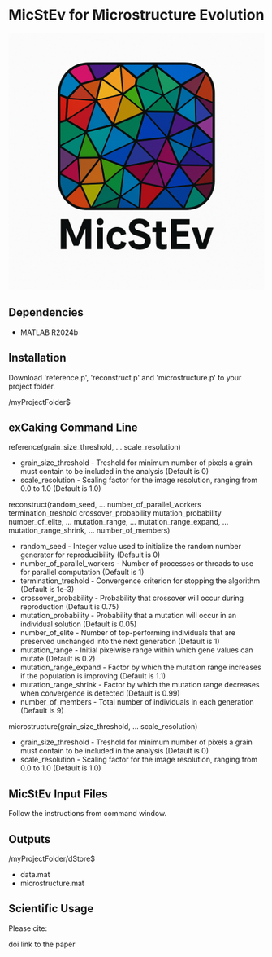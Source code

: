# MicStEv for Microstructure Evolution
![logo](https://raw.githubusercontent.com/fatihxuzun/MicStEv/main/MicStEv_logo.png)

## Dependencies
* MATLAB R2024b

## Installation
Download 'reference.p', 'reconstruct.p' and 'microstructure.p' to your project folder.

/myProjectFolder$

## exCaking Command Line
reference(grain_size_threshold, ...
          scale_resolution)

* grain_size_threshold - Treshold for minimum number of pixels a grain must contain to be included in the analysis (Default is 0)
* scale_resolution - Scaling factor for the image resolution, ranging from 0.0 to 1.0 (Default is 1.0)

reconstruct(random_seed, ...
            number_of_parallel_workers
            termination_treshold
            crossover_probability
            mutation_probability
            number_of_elite, ...
            mutation_range, ...
            mutation_range_expand, ...
            mutation_range_shrink, ...
            number_of_members)

* random_seed - Integer value used to initialize the random number generator for reproducibility (Default is 0)
* number_of_parallel_workers - Number of processes or threads to use for parallel computation (Default is 1)
* termination_treshold - Convergence criterion for stopping the algorithm (Default is 1e-3)
* crossover_probability - Probability that crossover will occur during reproduction (Default is 0.75)
* mutation_probability - Probability that a mutation will occur in an individual solution (Default is 0.05)
* number_of_elite - Number of top-performing individuals that are preserved unchanged into the next generation (Default is 1)
* mutation_range - Initial pixelwise range within which gene values can mutate (Default is 0.2)
* mutation_range_expand - Factor by which the mutation range increases if the population is improving (Default is 1.1)
* mutation_range_shrink - Factor by which the mutation range decreases when convergence is detected (Default is 0.99)
* number_of_members - Total number of individuals in each generation (Default is 9)

microstructure(grain_size_threshold, ...
               scale_resolution)

* grain_size_threshold - Treshold for minimum number of pixels a grain must contain to be included in the analysis (Default is 0)
* scale_resolution - Scaling factor for the image resolution, ranging from 0.0 to 1.0 (Default is 1.0)

## MicStEv Input Files
Follow the instructions from command window.

## Outputs
/myProjectFolder/dStore$

* data.mat
* microstructure.mat

## Scientific Usage
Please cite:

doi link to the paper
